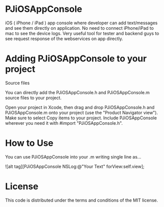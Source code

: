 PJiOSAppConsole
===============

iOS ( iPhone / iPad ) app console where developer can add text/messages and see them directly on application. No need to connect iPhone/iPad to mac to see the device logs. Very useful tool for tester and backend guys to see request response of the webservices on app directly.

Adding PJiOSAppConsole to your project
======================================
Source files

You can directly add the PJiOSAppConsole.h and PJiOSAppConsole.m source files to your project.

Open your project in Xcode, then drag and drop PJiOSAppConsole.h and PJiOSAppConsole.m onto your project (use the "Product Navigator view"). Make sure to select Copy items to your project.
Include PJiOSAppConsole wherever you need it with #import "PJiOSAppConsole.h".

How to Use
==========
You can use PJiOSAppConsole into your <file name>.m writing single line as...

![alt tag][PJiOSAppConsole NSLog:@"Your Text" forView:self.view];

License
=======
This code is distributed under the terms and conditions of the MIT license.
